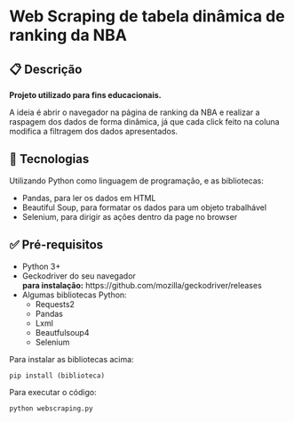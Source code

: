 # Web Scraping de tabela dinâmica de ranking da NBA

## 📋 Descrição

<b>Projeto utilizado para fins educacionais.</b>

A ideia é abrir o navegador na página de ranking da NBA e realizar a raspagem dos dados de forma dinâmica, já que cada click feito na coluna modifica a filtragem dos dados apresentados.

## 🚀 Tecnologias 

Utilizando Python como linguagem de programação, e as bibliotecas: 

<ul>
  <li>Pandas, para ler os dados em HTML</li>
  <li>Beautiful Soup, para formatar os dados para um objeto trabalhável</li>
  <li>Selenium, para dirigir as ações dentro da page no browser</li>
</ul>

## ✅ Pré-requisitos

<ul>
  <li>Python 3+</li>
  <li>
  Geckodriver do seu navegador
  </br>
  <b>para instalação:</b> https://github.com/mozilla/geckodriver/releases
  </li>
  <li>Algumas bibliotecas Python: 
    <ul>
      <li>Requests2</li>
      <li>Pandas</li>
      <li>Lxml</li>
      <li>Beautfulsoup4</li>
      <li>Selenium</li>
    </ul>
  </li>
</ul>

Para instalar as bibliotecas acima:
```
pip install (biblioteca)
```
Para executar o código:
```
python webscraping.py
```
